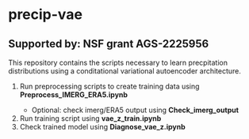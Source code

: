 # precip-vae
## Supported by: NSF grant AGS-2225956
This repository contains the scripts necessary to learn precpitation distributions using a conditational variational autoencoder architecture.

<ol>
  <li> Run preprocessing scripts to create training data using <strong>Preprocess_IMERG_ERA5.ipynb</strong> </li>
    <ul> 
    <li> Optional: check imerg/ERA5 output using <strong> Check_imerg_output </strong> 
    </ul>
  <li> Run training script using <strong>vae_z_train.ipynb</strong></li>
  <li> Check trained model using <strong> Diagnose_vae_z.ipynb </strong> </li>
</ol>
